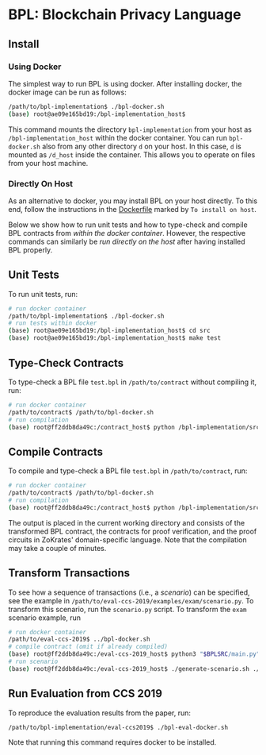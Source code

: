 # BPL: Blockchain Privacy Language

## Install

### Using Docker

The simplest way to run BPL is using docker. After installing docker, the docker image can be run
as follows:

```bash
/path/to/bpl-implementation$ ./bpl-docker.sh
(base) root@ae09e165bd19:/bpl-implementation_host$
```

This command mounts the directory `bpl-implementation` from your host as `/bpl-implementation_host`
within the docker container. You can run `bpl-docker.sh` also from any other directory `d` on your host.
In this case, `d` is mounted as `/d_host` inside the container. 
This allows you to operate on files from your host machine.

### Directly On Host

As an alternative to docker, you may install BPL on your host directly. To this end, follow
the instructions in the [Dockerfile](./install/Dockerfile) marked by `To install on host`.

Below we show how to run unit tests and how to type-check and compile BPL
contracts from _within the docker container_. However, the respective commands
can similarly be _run directly on the host_ after having installed BPL properly.

## Unit Tests

To run unit tests, run:

```bash
# run docker container
/path/to/bpl-implementation$ ./bpl-docker.sh
# run tests within docker
(base) root@ae09e165bd19:/bpl-implementation_host$ cd src
(base) root@ae09e165bd19:/bpl-implementation_host$ make test
```

## Type-Check Contracts

To type-check a BPL file `test.bpl` in `/path/to/contract` without compiling it, run:

```bash
# run docker container
/path/to/contract$ /path/to/bpl-docker.sh
# run compilation
(base) root@ff2ddb8da49c:/contract_host$ python /bpl-implementation/src/main.py test.bpl --type-check
```

## Compile Contracts

To compile and type-check a BPL file `test.bpl` in `/path/to/contract`, run: 

```bash
# run docker container
/path/to/contract$ /path/to/bpl-docker.sh
# run compilation
(base) root@ff2ddb8da49c:/contract_host$ python /bpl-implementation/src/main.py test.bpl
```

The output is placed in the current working directory and consists of the transformed BPL contract,
the contracts for proof verification, and the proof circuits in ZoKrates' domain-specific language.
Note that the compilation may take a couple of minutes.

## Transform Transactions

To see how a sequence of transactions (i.e., a _scenario_) can be specified,
see the example in `/path/to/eval-ccs-2019/examples/exam/scenario.py`. 
To transform this scenario, run the `scenario.py` script. 
To transform the `exam` scenario example, run

```bash
# run docker container
/path/to/eval-ccs-2019$ ../bpl-docker.sh
# compile contract (omit if already compiled)
(base) root@ff2ddb8da49c:/eval-ccs-2019_host$ python3 "$BPLSRC/main.py" --output ./examples/exam/compiled ./examples/exam/exam.sol
# run scenario
(base) root@ff2ddb8da49c:/eval-ccs-2019_host$ ./generate-scenario.sh ./examples/exam
```

## Run Evaluation from CCS 2019

To reproduce the evaluation results from the paper, run:

```bash
/path/to/bpl-implementation/eval-ccs2019$ ./bpl-eval-docker.sh
```

Note that running this command requires docker to be installed.
